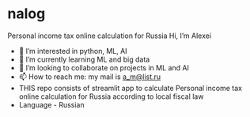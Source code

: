 # nalog
Personal income tax online calculation for Russia
Hi, I’m Alexei 
- 👀 I’m interested in python, ML, AI
- 🌱 I’m currently learning ML and big data
- 💞️ I’m looking to collaborate on projects in ML and AI
- 📫 How to reach me: my mail is a_m@list.ru
- THIS repo consists of streamlit app to calculate Personal income tax online calculation for Russia according to local fiscal law
- Language - Russian
